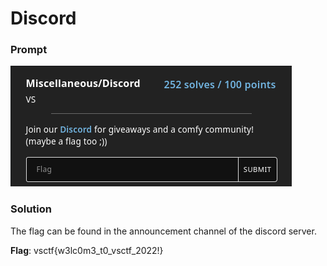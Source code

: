 # Discord

### Prompt
![Prompt](images/prompt.png)

### Solution
The flag can be found in the announcement channel of the discord server.

**Flag**: vsctf{w3lc0m3_t0_vsctf_2022!}
